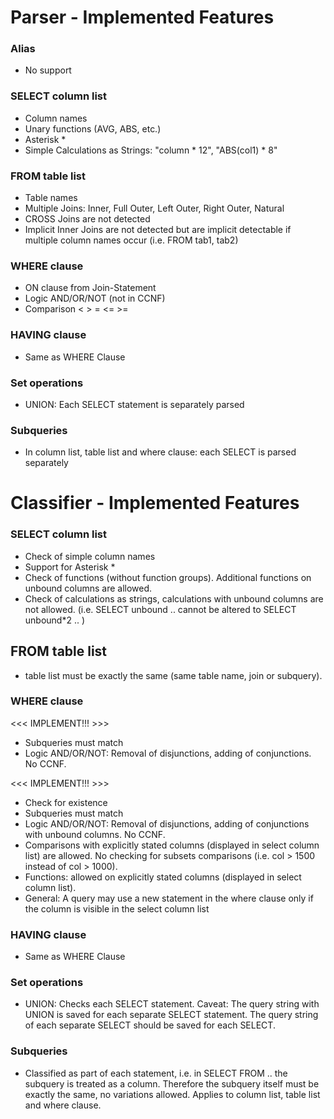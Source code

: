 # Parser - Implemented Features

### Alias

* No support 

### SELECT column list

* Column names
* Unary functions (AVG, ABS, etc.)
* Asterisk *
* Simple Calculations as Strings: "column \* 12", "ABS(col1) \* 8"

### FROM table list

* Table names
* Multiple Joins: Inner, Full Outer, Left Outer, Right Outer, Natural
* CROSS Joins are not detected
* Implicit Inner Joins are not detected but are implicit detectable if multiple column names occur (i.e. FROM tab1, tab2)

### WHERE clause

* ON clause from Join-Statement 
* Logic AND/OR/NOT (not in CCNF)
* Comparison < > = <= >=

### HAVING clause

* Same as WHERE Clause

### Set operations

* UNION: Each SELECT statement is separately parsed

### Subqueries

* In column list, table list and where clause: each SELECT is parsed separately



# Classifier - Implemented Features

### SELECT column list

* Check of simple column names
* Support for Asterisk * 
* Check of functions (without function groups). Additional functions on unbound columns are allowed.
* Check of calculations as strings, calculations with unbound columns are not allowed. (i.e. SELECT unbound .. cannot be altered to SELECT unbound*2 .. )

## FROM table list

* table list must be exactly the same (same table name, join or subquery).

### WHERE clause

<<< IMPLEMENT!!! >>>

* Subqueries must match 
* Logic AND/OR/NOT: Removal of disjunctions, adding of conjunctions. No CCNF.

<<< IMPLEMENT!!! >>>

* Check for existence
* Subqueries must match   
* Logic AND/OR/NOT: Removal of disjunctions, adding of conjunctions with unbound columns. No CCNF. 
* Comparisons with explicitly stated columns (displayed in select column list) are allowed. No checking for subsets comparisons (i.e. col > 1500 instead of col > 1000).
* Functions: allowed on explicitly stated columns (displayed in select column list).
* General: A query may use a new statement in the where clause only if the column is visible in the select column list

### HAVING clause

* Same as WHERE Clause

### Set operations

* UNION: Checks each SELECT statement. Caveat: The query string with UNION is saved for each separate SELECT statement. The query string of each separate SELECT should be saved for each SELECT.

### Subqueries

* Classified as part of each statement, i.e. in SELECT <subquery> FROM .. the subquery is treated as a column. Therefore the subquery itself must be exactly the same, no variations allowed. Applies to column list, table list and where clause.

